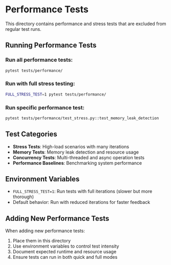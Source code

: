 # Performance Tests

This directory contains performance and stress tests that are excluded from regular test runs.

## Running Performance Tests

### Run all performance tests:
```bash
pytest tests/performance/
```

### Run with full stress testing:
```bash
FULL_STRESS_TEST=1 pytest tests/performance/
```

### Run specific performance test:
```bash
pytest tests/performance/test_stress.py::test_memory_leak_detection
```

## Test Categories

- **Stress Tests**: High-load scenarios with many iterations
- **Memory Tests**: Memory leak detection and resource usage
- **Concurrency Tests**: Multi-threaded and async operation tests
- **Performance Baselines**: Benchmarking system performance

## Environment Variables

- `FULL_STRESS_TEST=1`: Run tests with full iterations (slower but more thorough)
- Default behavior: Run with reduced iterations for faster feedback

## Adding New Performance Tests

When adding new performance tests:
1. Place them in this directory
2. Use environment variables to control test intensity
3. Document expected runtime and resource usage
4. Ensure tests can run in both quick and full modes